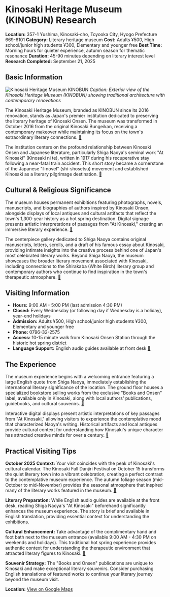 # Kinosaki Heritage Museum (KINOBUN) Research

**Location:** 357-1 Yushima, Kinosaki-cho, Toyooka City, Hyogo Prefecture 669-6101
**Category:** Literary heritage museum
**Cost:** Adults ¥500, High school/junior high students ¥300, Elementary and younger free
**Best Time:** Morning hours for quieter experience, autumn season for thematic resonance
**Duration:** 45-90 minutes depending on literary interest level
**Research Completed:** September 21, 2025

## Basic Information

![Kinosaki Heritage Museum KINOBUN](https://upload.wikimedia.org/wikipedia/commons/9/9a/New_Hall_of_Takeo_Hot_Spring.jpg)
*Caption: Exterior view of the Kinosaki Heritage Museum (KINOBUN) showing traditional architecture with contemporary renovations*

The Kinosaki Heritage Museum, branded as KINOBUN since its 2016 renovation, stands as Japan's premier institution dedicated to preserving the literary heritage of Kinosaki Onsen. The museum was transformed in October 2016 from the original Kinosaki Bungeikan, receiving a contemporary makeover while maintaining its focus on the town's extraordinary literary connections. [🔗](https://visitkinosaki.com/things-to-do/kinosaki-literature-museum/)

The institution centers on the profound relationship between Kinosaki Onsen and Japanese literature, particularly Shiga Naoya's seminal work "At Kinosaki" (Kinosaki ni te), written in 1917 during his recuperative stay following a near-fatal train accident. This short story became a cornerstone of the Japanese "I-novel" (shi-shosetsu) movement and established Kinosaki as a literary pilgrimage destination. [🔗](https://www.gltjp.com/en/directory/item/14380/)

## Cultural & Religious Significance

The museum houses permanent exhibitions featuring photographs, novels, manuscripts, and biographies of authors inspired by Kinosaki Onsen, alongside displays of local antiques and cultural artifacts that reflect the town's 1,300-year history as a hot spring destination. Digital signage presents artistic interpretations of passages from "At Kinosaki," creating an immersive literary experience. [🔗](https://wanderlog.com/place/details/1928868/kinosaki-onsen-heritage-museum)

The centerpiece gallery dedicated to Shiga Naoya contains original manuscripts, letters, scrolls, and a draft of his famous essay about Kinosaki, providing intimate insights into the creative process behind one of Japan's most celebrated literary works. Beyond Shiga Naoya, the museum showcases the broader literary movement associated with Kinosaki, including connections to the Shirakaba (White Birch) literary group and contemporary authors who continue to find inspiration in the town's therapeutic atmosphere. [🔗](https://nationalcentreforwriting.org.uk/writing-hub/exploring-japans-literature-museums/)

## Visiting Information

- **Hours:** 9:00 AM - 5:00 PM (last admission 4:30 PM)
- **Closed:** Every Wednesday (or following day if Wednesday is a holiday), year-end holidays
- **Admission:** Adults ¥500, High school/junior high students ¥300, Elementary and younger free
- **Phone:** 0796-32-2575
- **Access:** 10-15 minute walk from Kinosaki Onsen Station through the historic hot spring district
- **Language Support:** English audio guides available at front desk [🔗](https://visitkinosaki.com/things-to-do/kinosaki-literature-museum/)

## The Experience

The museum experience begins with a welcoming entrance featuring a large English quote from Shiga Naoya, immediately establishing the international literary significance of the location. The ground floor houses a specialized bookstore selling works from the exclusive "Books and Onsen" label, available only in Kinosaki, along with local authors' publications, guidebooks, and cultural souvenirs. [🔗](https://visitkinosaki.com/things-to-do/kinosaki-literature-museum/)

Interactive digital displays present artistic interpretations of key passages from "At Kinosaki," allowing visitors to experience the contemplative mood that characterized Naoya's writing. Historical artifacts and local antiques provide cultural context for understanding how Kinosaki's unique character has attracted creative minds for over a century. [🔗](https://nationalcentreforwriting.org.uk/writing-hub/exploring-japans-literature-museums/)

## Practical Visiting Tips

**October 2025 Context:** Your visit coincides with the peak of Kinosaki's cultural calendar. The Kinosaki Fall Danjiri Festival on October 15 transforms the quiet literary town into a vibrant celebration, creating a perfect contrast to the contemplative museum experience. The autumn foliage season (mid-October to mid-November) provides the seasonal atmosphere that inspired many of the literary works featured in the museum. [🔗](https://travel.gaijinpot.com/japan-sightseeing-essentials/things-to-do-kinosaki-onsen-autumn/)

**Literary Preparation:** While English audio guides are available at the front desk, reading Shiga Naoya's "At Kinosaki" beforehand significantly enhances the museum experience. The story is brief and available in English translation, providing essential context for understanding the exhibitions.

**Cultural Enhancement:** Take advantage of the complimentary hand and foot bath next to the museum entrance (available 9:00 AM - 4:30 PM on weekends and holidays). This traditional hot spring experience provides authentic context for understanding the therapeutic environment that attracted literary figures to Kinosaki. [🔗](https://wanderlog.com/place/details/1928868/kinosaki-onsen-heritage-museum)

**Souvenir Strategy:** The "Books and Onsen" publications are unique to Kinosaki and make exceptional literary souvenirs. Consider purchasing English translations of featured works to continue your literary journey beyond the museum visit.

**Location:** [View on Google Maps](https://maps.google.com/maps?q=357-1+Yushima,+Kinosaki-cho,+Toyooka+City,+Hyogo+Prefecture+669-6101)